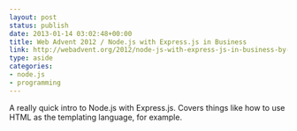 ```yaml
---
layout: post
status: publish
date: 2013-01-14 03:02:48+00:00
title: Web Advent 2012 / Node.js with Express.js in Business
link: http://webadvent.org/2012/node-js-with-express-js-in-business-by-andreas-birkebæk
type: aside
categories:
- node.js
- programming
---
```


A really quick intro to Node.js with Express.js. Covers things like how to use HTML as the templating language, for example.
